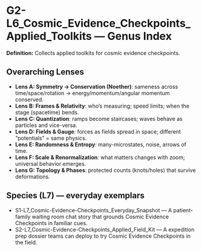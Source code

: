 # G2-L6_Cosmic_Evidence_Checkpoints_Applied_Toolkits — Genus Index
**Definition:** Collects applied toolkits for cosmic evidence checkpoints.

## Overarching Lenses

- **Lens A: Symmetry -> Conservation (Noether)**: sameness across time/space/rotation → energy/momentum/angular momentum conserved.
- **Lens B: Frames & Relativity**: who’s measuring; speed limits; when the stage (spacetime) bends.
- **Lens C: Quantization**: ramps become staircases; waves behave as particles and vice-versa.
- **Lens D: Fields & Gauge**: forces as fields spread in space; different “potentials” = same physics.
- **Lens E: Randomness & Entropy**: many-microstates, noise, arrows of time.
- **Lens F: Scale & Renormalization**: what matters changes with zoom; universal behavior emerges.
- **Lens G: Topology & Phases**: protected counts (knots/holes) that survive deformations.

## Species (L7) — everyday exemplars
- S1-L7_Cosmic-Evidence-Checkpoints_Everyday_Snapshot — A patient-family waiting room chat story that grounds Cosmic Evidence Checkpoints in familiar cues.
- S2-L7_Cosmic-Evidence-Checkpoints_Applied_Field_Kit — A expedition prep dossier teams can deploy to try Cosmic Evidence Checkpoints in the field.
